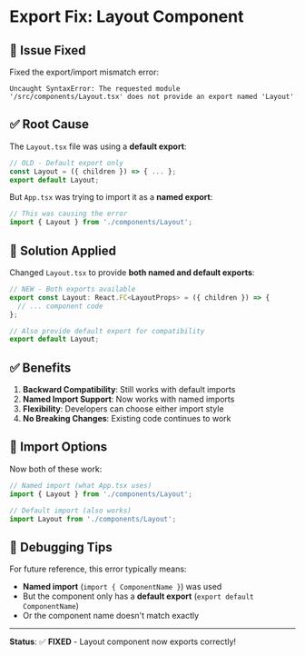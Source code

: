 # Export Fix: Layout Component

## 📌 **Issue Fixed**

Fixed the export/import mismatch error:

```
Uncaught SyntaxError: The requested module '/src/components/Layout.tsx' does not provide an export named 'Layout'
```

## ✅ **Root Cause**

The `Layout.tsx` file was using a **default export**:
```typescript
// OLD - Default export only
const Layout = ({ children }) => { ... };
export default Layout;
```

But `App.tsx` was trying to import it as a **named export**:
```typescript
// This was causing the error
import { Layout } from './components/Layout';
```

## 🔧 **Solution Applied**

Changed `Layout.tsx` to provide **both named and default exports**:

```typescript
// NEW - Both exports available
export const Layout: React.FC<LayoutProps> = ({ children }) => {
  // ... component code
};

// Also provide default export for compatibility
export default Layout;
```

## ✅ **Benefits**

1. **Backward Compatibility**: Still works with default imports
2. **Named Import Support**: Now works with named imports
3. **Flexibility**: Developers can choose either import style
4. **No Breaking Changes**: Existing code continues to work

## 🚀 **Import Options**

Now both of these work:

```typescript
// Named import (what App.tsx uses)
import { Layout } from './components/Layout';

// Default import (also works)
import Layout from './components/Layout';
```

## 🐍 **Debugging Tips**

For future reference, this error typically means:
- **Named import** (`import { ComponentName }`) was used
- But the component only has a **default export** (`export default ComponentName`)
- Or the component name doesn't match exactly

---

**Status**: ✅ **FIXED** - Layout component now exports correctly!

